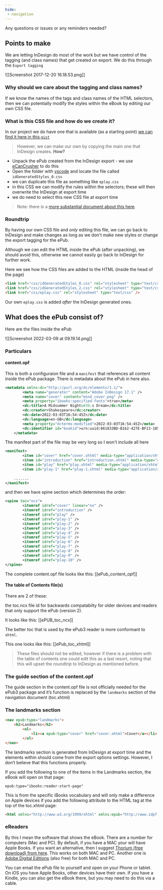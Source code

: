```yaml
---
hide:
 - navigation
---
```


Any questions or issues or any reminders needed?

## Points to make

We are letting InDesign do most of the work but we have control of the tagging (and class names) that get created on export. We do this through the `Export tagging`

![[Screenshot 2017-12-20 16.18.53.png]]

### Why should we care about the tagging and class names?

If we know the names of the tags and class names of the HTML selectors, then we can potentially modify the styles within the eBook by editing our own CSS file.

### What is this CSS file and how do we create it?

In our project we do have one that is available (as a starting point) [we can find it here in this `gist`](https://gist.github.com/Pageboy/731b9b7ad8e42c324dc75528f159ad98) 

>However, we can make our own by copying the main one that InDesign creates. **How?**

- Unpack the ePub created from the InDesign export - we use [eCanCrusher](https://www.docdataflow.com/ecancrusher/) to do this
- Open the folder with [vscode](https://code.visualstudio.com/download) and locate the file called `idGeneratedStyles_0.css`
- we can duplicate this file as something like `eplay.css`
- in this CSS we can modify the rules within the selectors; these will then overwrite the InDesign at export time
- we do need to select this new CSS file at export time

>Note: there is a [more substantial document about this here](https://www.publisha.org/pages/editing_ePub/).

### Roundtrip
By having our own CSS file and _only_ editing this file, we can go back to InDesign and make changes as long as we don't make new styles or change the export tagging for the ePub.

Although we can edit the HTML inside the ePub (after unpacking), we should avoid this, otherwise we cannot easily go back to InDesign for further work.

Here we see how the CSS files are added to the HTML (inside the head of the page)

```html
<link href="css/idGeneratedStyles_0.css" rel="stylesheet" type="text/css" />
<link href="css/idGeneratedStyles_2.css" rel="stylesheet" type="text/css" />
<link href="css/eplay.css" rel="stylesheet" type="text/css" />
```

Our own `eplay.css` is added _after_ the InDesign generated ones.

## What does the ePub consist of?
Here are the files inside the ePub

![[Screenshot 2022-03-09 at 09.19.14.png]]

### Particulars
#### content.opf

This is both a configuraion file and a `manifest` that references all content inside the ePub package. There is metadata about the ePub in here also.

```xml
<metadata xmlns:dc="http://purl.org/dc/elements/1.1/">
		<meta name="generator" content="Adobe InDesign 17.1" />
		<meta name="cover" content="msnd_cover.png" />
		<meta property="ibooks:specified-fonts">true</meta>
		<dc:title>A Midsummer Night&#39;s Dream</dc:title>
		<dc:creator>Shakespeare</dc:creator>
		<dc:date>2022-03-03T16:54:45Z</dc:date>
		<dc:language>en-GB</dc:language>
		<meta property="dcterms:modified">2022-03-03T16:54:45Z</meta>
		<dc:identifier id="bookid">urn:uuid:861833BD-B162-427E-BF13-185185EC8530</dc:identifier>
	</metadata>

```

The manifest part of the file may be very long so I won't include all here

```xml
<manifest>
		<item id="cover" href="cover.xhtml" media-type="application/xhtml+xml" />
		<item id="introduction" href="introduction.xhtml" media-type="application/xhtml+xml" />
		<item id="play" href="play.xhtml" media-type="application/xhtml+xml" />
		<item id="play-1" href="play-1.xhtml" media-type="application/xhtml+xml" />
	
	.......
</manifest>
```

and then we have spine section which determines the order:

```xml
<spine toc="ncx">
		<itemref idref="cover" linear="no" />
		<itemref idref="introduction" />
		<itemref idref="play" />
		<itemref idref="play-1" />
		<itemref idref="play-2" />
		<itemref idref="play-3" />
		<itemref idref="play-4" />
		<itemref idref="play-5" />
		<itemref idref="play-6" />
		<itemref idref="play-7" />
		<itemref idref="play-8" />
		<itemref idref="play-9" />
		<itemref idref="play-10" />
</spine>
```

The complete content.opf file looks like this: [[ePub_content_opf]]

#### The table of Contents file(s)
There are 2 of these:

the toc.ncx file id for backwards compatabilty for older devices and readers that only support the ePub (version 2).

It looks like this: [[ePUB_toc_ncx]]

The better toc that is used by the ePub3 reader is more conformant to `xhtml`. 

This one looks like this: [[ePub_toc_xhtml]]

>These files should not be edited, however if there is a problem with the table of contents one could edit this as a last resort, noting that this will upset the _roundtrip_ to InDesign as mentioned before.

### The guide section of the content.opf

The guide section in the content.opf file is not officially needed for the ePub3 package and it’s function is replaced by the `landmarks` section of the navigation document (toc.xhtml)

### The landmarks section

```html
<nav epub:type="landmarks">
	<h2>Landmarks</h2>
		<ol>
			<li><a epub:type="cover" href="cover.xhtml">Cover</a></li>
		</ol>
</nav>

```

The landmarks section is generated from InDesign at export time and the elements within should come from the export options settings. However, I don’t believe that this functions properly.

If you add the following to one of the items in the Landmarks section, the eBook will open on that page:

`epub:type="ibooks:reader-start-page"`

This is from the specific iBooks vocabulary and will only make a difference on Apple devices if you add the following attribute to the HTML tag at the top of the toc.xhtml page:

```html
<html xmlns="http://www.w3.org/1999/xhtml" xmlns:epub="http://www.idpf.org/2007/ops" epub:prefix="ibooks: http://vocabulary.itunes.apple.com/rdf/ibooks/vocabulary-extensions-1.0/">
```

### eReaders

By this I mean the software that shows the eBook. There are a number for computers (Mac and PC). By default, if you have a MAC your will have Apple Books. If you want an alternative, then I suggest [Thorium (free download) from here](https://www.edrlab.org/software/thorium-reader/). This works on both MAC and PC. Another one is [Adobe Digital Editions](https://www.adobe.com/uk/solutions/ebook/digital-editions/download.html) (also free) for both MAC and PC.

You can email the ePub file to yourself and open on your Phone or tablet. On iOS you have Apple Books, other devices have their own. If you have a Kindle, you can also get the eBook there, but you may need to do this via a cable.



